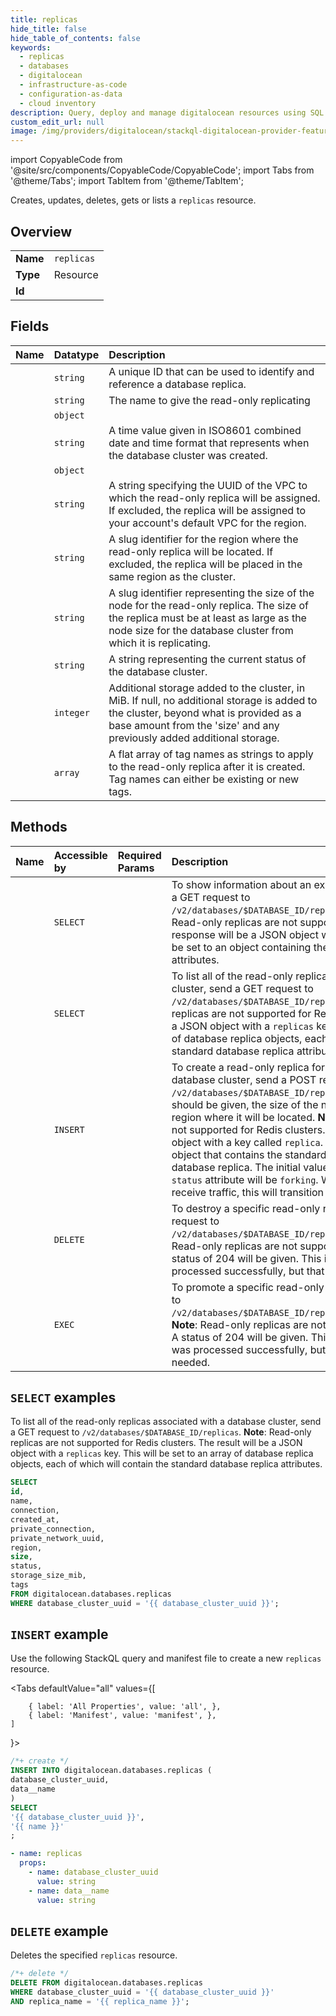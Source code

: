 ```yaml
---
title: replicas
hide_title: false
hide_table_of_contents: false
keywords:
  - replicas
  - databases
  - digitalocean
  - infrastructure-as-code
  - configuration-as-data
  - cloud inventory
description: Query, deploy and manage digitalocean resources using SQL
custom_edit_url: null
image: /img/providers/digitalocean/stackql-digitalocean-provider-featured-image.png
---
```


import CopyableCode from '@site/src/components/CopyableCode/CopyableCode';
import Tabs from '@theme/Tabs';
import TabItem from '@theme/TabItem';

Creates, updates, deletes, gets or lists a <code>replicas</code> resource.

## Overview
<table><tbody>
<tr><td><b>Name</b></td><td><code>replicas</code></td></tr>
<tr><td><b>Type</b></td><td>Resource</td></tr>
<tr><td><b>Id</b></td><td><CopyableCode code="digitalocean.databases.replicas" /></td></tr>
</tbody></table>

## Fields
| Name | Datatype | Description |
|:-----|:---------|:------------|
| <CopyableCode code="id" /> | `string` | A unique ID that can be used to identify and reference a database replica. |
| <CopyableCode code="name" /> | `string` | The name to give the read-only replicating |
| <CopyableCode code="connection" /> | `object` |  |
| <CopyableCode code="created_at" /> | `string` | A time value given in ISO8601 combined date and time format that represents when the database cluster was created. |
| <CopyableCode code="private_connection" /> | `object` |  |
| <CopyableCode code="private_network_uuid" /> | `string` | A string specifying the UUID of the VPC to which the read-only replica will be assigned. If excluded, the replica will be assigned to your account's default VPC for the region. |
| <CopyableCode code="region" /> | `string` | A slug identifier for the region where the read-only replica will be located. If excluded, the replica will be placed in the same region as the cluster. |
| <CopyableCode code="size" /> | `string` | A slug identifier representing the size of the node for the read-only replica. The size of the replica must be at least as large as the node size for the database cluster from which it is replicating. |
| <CopyableCode code="status" /> | `string` | A string representing the current status of the database cluster. |
| <CopyableCode code="storage_size_mib" /> | `integer` | Additional storage added to the cluster, in MiB. If null, no additional storage is added to the cluster, beyond what is provided as a base amount from the 'size' and any previously added additional storage. |
| <CopyableCode code="tags" /> | `array` | A flat array of tag names as strings to apply to the read-only replica after it is created. Tag names can either be existing or new tags. |

## Methods
| Name | Accessible by | Required Params | Description |
|:-----|:--------------|:----------------|:------------|
| <CopyableCode code="databases_get_replica" /> | `SELECT` | <CopyableCode code="database_cluster_uuid, replica_name" /> | To show information about an existing database replica, send a GET request to `/v2/databases/$DATABASE_ID/replicas/$REPLICA_NAME`. **Note**: Read-only replicas are not supported for Redis clusters. The response will be a JSON object with a `replica key`. This will be set to an object containing the standard database replica attributes. |
| <CopyableCode code="databases_list_replicas" /> | `SELECT` | <CopyableCode code="database_cluster_uuid" /> | To list all of the read-only replicas associated with a database cluster, send a GET request to `/v2/databases/$DATABASE_ID/replicas`. **Note**: Read-only replicas are not supported for Redis clusters. The result will be a JSON object with a `replicas` key. This will be set to an array of database replica objects, each of which will contain the standard database replica attributes. |
| <CopyableCode code="databases_create_replica" /> | `INSERT` | <CopyableCode code="database_cluster_uuid, data__name" /> | To create a read-only replica for a PostgreSQL or MySQL database cluster, send a POST request to `/v2/databases/$DATABASE_ID/replicas` specifying the name it should be given, the size of the node to be used, and the region where it will be located. **Note**: Read-only replicas are not supported for Redis clusters. The response will be a JSON object with a key called `replica`. The value of this will be an object that contains the standard attributes associated with a database replica. The initial value of the read-only replica's `status` attribute will be `forking`. When the replica is ready to receive traffic, this will transition to `active`. |
| <CopyableCode code="databases_destroy_replica" /> | `DELETE` | <CopyableCode code="database_cluster_uuid, replica_name" /> | To destroy a specific read-only replica, send a DELETE request to `/v2/databases/$DATABASE_ID/replicas/$REPLICA_NAME`. **Note**: Read-only replicas are not supported for Redis clusters. A status of 204 will be given. This indicates that the request was processed successfully, but that no response body is needed. |
| <CopyableCode code="databases_promote_replica" /> | `EXEC` | <CopyableCode code="database_cluster_uuid, replica_name" /> | To promote a specific read-only replica, send a PUT request to `/v2/databases/$DATABASE_ID/replicas/$REPLICA_NAME/promote`. **Note**: Read-only replicas are not supported for Redis clusters. A status of 204 will be given. This indicates that the request was processed successfully, but that no response body is needed. |

## `SELECT` examples

To list all of the read-only replicas associated with a database cluster, send a GET request to `/v2/databases/$DATABASE_ID/replicas`. **Note**: Read-only replicas are not supported for Redis clusters. The result will be a JSON object with a `replicas` key. This will be set to an array of database replica objects, each of which will contain the standard database replica attributes.


```sql
SELECT
id,
name,
connection,
created_at,
private_connection,
private_network_uuid,
region,
size,
status,
storage_size_mib,
tags
FROM digitalocean.databases.replicas
WHERE database_cluster_uuid = '{{ database_cluster_uuid }}';
```
## `INSERT` example

Use the following StackQL query and manifest file to create a new <code>replicas</code> resource.

<Tabs
    defaultValue="all"
    values={[
        
        { label: 'All Properties', value: 'all', },
        { label: 'Manifest', value: 'manifest', },
    ]
}>
<TabItem value="all">

```sql
/*+ create */
INSERT INTO digitalocean.databases.replicas (
database_cluster_uuid,
data__name
)
SELECT 
'{{ database_cluster_uuid }}',
'{{ name }}'
;
```
</TabItem>

<TabItem value="manifest">

```yaml
- name: replicas
  props:
    - name: database_cluster_uuid
      value: string
    - name: data__name
      value: string

```
</TabItem>
</Tabs>

## `DELETE` example

Deletes the specified <code>replicas</code> resource.

```sql
/*+ delete */
DELETE FROM digitalocean.databases.replicas
WHERE database_cluster_uuid = '{{ database_cluster_uuid }}'
AND replica_name = '{{ replica_name }}';
```
